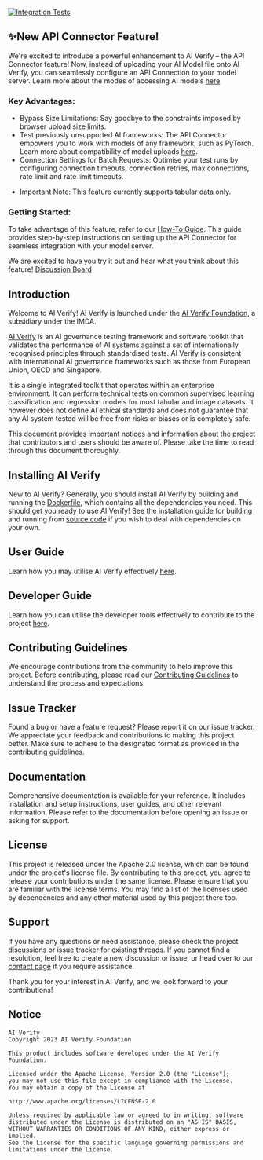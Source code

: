 
[![Integration Tests](https://github.com/IMDA-BTG/aiverify/actions/workflows/integration-tests.yml/badge.svg)](https://github.com/IMDA-BTG/aiverify/actions/workflows/integration-tests.yml)

## ✨New API Connector Feature!

We're excited to introduce a powerful enhancement to AI Verify – the API Connector feature! 
Now, instead of uploading your AI Model file onto AI Verify, you can seamlessly configure an API Connection to your model server. 
Learn more about the modes of accessing AI models [here](https://imda-btg.github.io/aiverify/getting-started/accessing-ai-model/)

### Key Advantages:
- Bypass Size Limitations: Say goodbye to the constraints imposed by browser upload size limits.
- Test previously unsupported AI frameworks: The API Connector empowers you to work with models of any framework, such as PyTorch. Learn more about compatibility of model uploads [here](https://imda-btg.github.io/aiverify/others/compatibility/).
- Connection Settings for Batch Requests: Optimise your test runs by configuring connection timeouts, connection retries, max connections, rate limit and rate limit timeouts.
* Important Note: This feature currently supports tabular data only.

### Getting Started:
To take advantage of this feature, refer to our [How-To Guide](https://imda-btg.github.io/aiverify/how-to/connect-to-ai-model-api/). This guide provides step-by-step instructions on setting up the API Connector for seamless integration with your model server.

We are excited to have you try it out and hear what you think about this feature!
[Discussion Board](https://github.com/IMDA-BTG/aiverify/discussions)

## Introduction

Welcome to AI Verify! AI Verify is launched under the [AI Verify Foundation](https://aiverifyfoundation.sg/?utm_source=Github&utm_medium=referral&utm_campaign=20230607_AI_Verify_Foundation_GitHub), a subsidiary under the IMDA.

[AI Verify](https://aiverifyfoundation.sg/what-is-ai-verify/?utm_source=Github&utm_medium=referral&utm_campaign=20230607_AI_Verify_GitHub) is an AI governance testing framework and software toolkit that validates the performance of AI systems against a set of internationally recognised principles through standardised tests. AI Verify is consistent with international AI governance frameworks such as those from European Union, OECD and Singapore.

It is a single integrated toolkit that operates within an enterprise environment. It can perform technical tests on common supervised learning classification and regression models for most tabular and image datasets. It however does not define AI ethical standards and does not guarantee that any AI system tested will be free from risks or biases or is completely safe.

This document provides important notices and information about the project that contributors and users should be aware of. Please take the time to read through this document thoroughly. 

## Installing AI Verify

New to AI Verify? Generally, you should install AI Verify by building and running the [Dockerfile](https://imda-btg.github.io/aiverify/getting-started/docker-setup/), which contains all the dependencies you need. This should get you ready to use AI Verify! See the installation guide for building and running from [source code](https://imda-btg.github.io/aiverify/getting-started/source-code-setup/) if you wish to deal with dependencies on your own. 

## User Guide

Learn how you may utilise AI Verify effectively [here](https://imda-btg.github.io/aiverify).

## Developer Guide

Learn how you can utilise the developer tools effectively to contribute to the project [here](https://imda-btg.github.io/aiverify-developer-tools/getting_started/start_here/).

## Contributing Guidelines

We encourage contributions from the community to help improve this project. Before contributing, please read our [Contributing Guidelines](https://github.com/IMDA-BTG/aiverify-developer-tools/blob/main/CONTRIBUTING.md) to understand the process and expectations.

## Issue Tracker

Found a bug or have a feature request? Please report it on our issue tracker. We appreciate your feedback and contributions to making this project better. Make sure to adhere to the designated format as provided in the contributing guidelines.

## Documentation

Comprehensive documentation is available for your reference. It includes installation and setup instructions, user guides, and other relevant information. Please refer to the documentation before opening an issue or asking for support.

## License

This project is released under the Apache 2.0 license, which can be found under the project's license file. By contributing to this project, you agree to release your contributions under the same license. Please ensure that you are familiar with the license terms. You may find a list of the licenses used by dependencies and any other material used by this project there too.

## Support

If you have any questions or need assistance, please check the project discussions or issue tracker for existing threads. If you cannot find a resolution, feel free to create a new discussion or issue, or head over to our [contact page](https://aiverifyfoundation.sg/contact-us/?utm_source=Github&utm_medium=referral&utm_campaign=20230607_Queries_from_GitHub) if you require assistance.

Thank you for your interest in AI Verify, and we look forward to your contributions!

## Notice

```
AI Verify
Copyright 2023 AI Verify Foundation

This product includes software developed under the AI Verify Foundation.

Licensed under the Apache License, Version 2.0 (the "License");
you may not use this file except in compliance with the License.
You may obtain a copy of the License at

http://www.apache.org/licenses/LICENSE-2.0

Unless required by applicable law or agreed to in writing, software
distributed under the License is distributed on an "AS IS" BASIS,
WITHOUT WARRANTIES OR CONDITIONS OF ANY KIND, either express or implied.
See the License for the specific language governing permissions and
limitations under the License.
```

